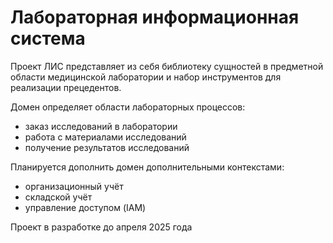 # Лабораторная информационная система

Проект ЛИС представляет из себя библиотеку сущностей в предметной области медицинской лаборатории и набор инструментов для реализации прецедентов.

Домен определяет области лабораторных процессов:
+ заказ исследований в лаборатории
+ работа с материалами исследований
+ получение результатов исследований

Планируется дополнить домен дополнительными контекстами:
+ организационный учёт
+ складской учёт
+ управление доступом (IAM)

Проект в разработке до апреля 2025 года
